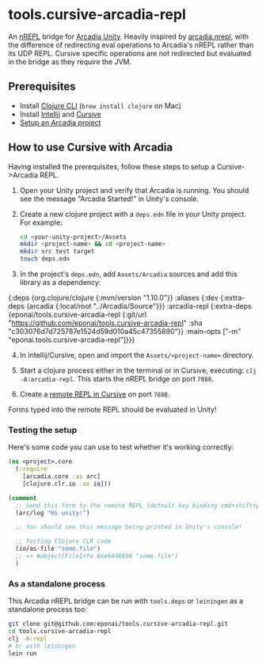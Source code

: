 # tools.cursive-arcadia-repl
An [nREPL] bridge for [Arcadia Unity]. Heavily inspired by [arcadia.nrepl](https://github.com/spacepluk/arcadia.nrepl),
with the difference of redirecting eval operations to Arcadia's nREPL rather than its UDP REPL. Cursive specific operations
are not redirected but evaluated in the bridge as they require the JVM.

[nREPL]: https://github.com/clojure/tools.nrepl
[Arcadia Unity]: https://github.com/arcadia-unity/Arcadia

## Prerequisites

* Install [Clojure CLI](https://clojure.org/guides/getting_started) (`brew install clojure` on Mac)
* Install [Intellij](https://www.jetbrains.com/idea/download/) and [Cursive](https://cursive-ide.com)
* [Setup an Arcadia project](https://github.com/arcadia-unity/Arcadia/wiki/Getting-Started)

## How to use Cursive with Arcadia

Having installed the prerequisites, follow these steps to setup a Cursive->Arcadia REPL.

1. Open your Unity project and verify that Arcadia is running. You should see the message "Arcadia Started!" in Unity's console.

2. Create a new clojure project with a `deps.edn` file in your Unity project. For example:

    ```sh
    cd <your-unity-project>/Assets
    mkdir <project-name> && cd <project-name>
    mkdir src test target
    touch deps.edn
    ```

3. In the project's `deps.edn`, add `Assets/Arcadia` sources and add this library as a dependency:

{:deps
 {org.clojure/clojure {:mvn/version "1.10.0"}}
 :aliases
 {:dev
  {:extra-deps
   {arcadia {:local/root "../Arcadia/Source"}}}
  :arcadia-repl
  {:extra-deps
   {eponai/tools.cursive-arcadia-repl {:git/url "https://github.com/eponai/tools.cursive-arcadia-repl"
                                       :sha     "c303076d7d725787e1524d59d010a45c47355890"}}
   :main-opts
   ["-m" "eponai.tools.cursive-arcadia-repl"]}}}

4. In Intellij/Cursive, open and import the `Assets/<project-name>` directory.

5. Start a clojure process either in the terminal or in Cursive, executing: `clj -A:arcadia-repl`. This starts the nREPL bridge on port `7888`.

6. Create a [remote REPL in Cursive](https://cursive-ide.com/userguide/repl.html#remote-repls) on port `7888`.

Forms typed into the remote REPL should be evaluated in Unity!

### Testing the setup

Here's some code you can use to test whether it's working correctly:

```clj
(ns <project>.core
  (:require
    [arcadia.core :as arc]
    [clojure.clr.io :as io]))

(comment
  ;; Send this form to the remote REPL (default key binding cmd+shift+p)
  (arc/log "Hi unity!")

  ;; You should see this message being printed in Unity's console!

  ;; Testing Clojure CLR code
  (io/as-file "some.file")
  ;; => #object[FileInfo 0xe64d6600 "some.file"]
  )
```

### As a standalone process

This Arcadia nREPL bridge can be run with `tools.deps` or `leiningen` as a standalone process too:

```sh
git clone git@github.com:eponai/tools.cursive-arcadia-repl.git
cd tools.cursive-arcadia-repl
clj -A:repl
# or with leiningen
lein run
```

